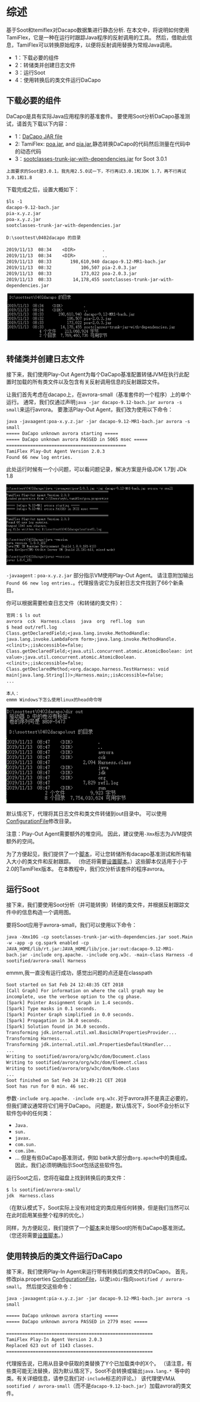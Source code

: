 # 综述
基于Soot和temiflex对Dacapo数据集进行静态分析.
在本文中，将说明如何使用TamiFlex，它是一种在运行时跟踪Java程序的反射调用的工具。 然后，借助此信息，TamiFlex可以转换原始程序，以便将反射调用替换为常规Java调用。

  - 1：下载必要的组件
  - 2：转储类并创建日志文件
  - 3：运行Soot
  - 4：使用转换后的类文件运行DaCapo

## 下载必要的组件
DaCapo是具有实际Java应用程序的基准套件。 要使用Soot分析DaCapo基准测试，请首先下载以下内容：
  - 1：[DaCapo JAR file](http://sourceforge.net/projects/dacapobench/files/)
  - 2: TamiFlex: [poa.jar](https://github.com/secure-software-engineering/tamiflex/releases/download/V2.0.3/poa-2.0.3.jar), and [pia.jar](https://github.com/secure-software-engineering/tamiflex/releases/download/V2.0.3/pia-2.0.3.jar),静态转换DaCapo的代码然后测量在代码中的动态代码
  - 3：[sootclasses-trunk-jar-with-dependencies.jar](https://soot-build.cs.uni-paderborn.de/public/origin/master/soot/soot-master/) for Soot 3.0.1
```
上面要求的Soot是3.0.1，我先用2.5.0试一下，不行再试3.0.1和JDK 1.7，再不行再试3.0.1和1.8
```
下载完成之后，设置大概如下：
```
$ls -1
dacapo-9.12-bach.jar
pia-x.y.z.jar
poa-x.y.z.jar
sootclasses-trunk-jar-with-dependencies.jar

D:\soottest\0402dacapo 的目录

2019/11/13  08:34    <DIR>          .
2019/11/13  08:34    <DIR>          ..
2019/11/13  08:33       198,610,940 dacapo-9.12-MR1-bach.jar
2019/11/13  08:32           106,507 pia-2.0.3.jar
2019/11/13  08:33           173,022 poa-2.0.3.jar
2019/11/13  08:33        14,178,455 sootclasses-trunk-jar-with-dependencies.jar
```

  ![](assets/markdown-img-paste-20191113083700805.png)

## 转储类并创建日志文件
接下来，我们使用Play-Out Agent为每个DaCapo基准配置转储JVM在执行此配置时加载的所有类文件以及包含有关反射调用信息的反射跟踪文件。

让我们首先考虑在dacapo上，在avrora-small（基准套件的一个程序）上的单个运行。 通常，我们仅通过声明```java -jar dacapo-9.12-bach.jar avrora -s small```来运行avrora。 要激活Play-Out Agent，我们改为使用以下命令：
```
java -javaagent:poa-x.y.z.jar -jar dacapo-9.12-MR1-bach.jar avrora -s small
===== DaCapo unknown avrora starting =====
===== DaCapo unknown avrora PASSED in 5065 msec =====
=============================================
TamiFlex Play-Out Agent Version 2.0.3
Found 66 new log entries.
```
此处运行时候有一个小问题，可以看问题记录，解决方案是升级JDK 1.7到 JDk 1.8

  ![](assets/markdown-img-paste-20191113084744717.png)

`-javaagent：poa-x.y.z.jar` 部分指示VM使用Play-Out Agent。 请注意附加输出```Found 66 new log entries.```。代理报告说它为反射日志文件找到了66个新条目。

你可以根据需要检查日志文件（和转储的类文件）：
```
官网：$ ls out
avrora  cck  Harness.class  java  org  refl.log  sun
$ head out/refl.log
Class.getDeclaredField;<java.lang.invoke.MethodHandle: java.lang.invoke.LambdaForm form>;java.lang.invoke.MethodHandle.<clinit>;;isAccessible=false;
Class.getDeclaredField;<java.util.concurrent.atomic.AtomicBoolean: int value>;java.util.concurrent.atomic.AtomicBoolean.<clinit>;;isAccessible=false;
Class.getDeclaredMethod;<org.dacapo.harness.TestHarness: void main(java.lang.String[])>;Harness.main;;isAccessible=false;
...

本人：
emmm Windows下怎么使用linux的head命令呀
```

  ![](assets/markdown-img-paste-20191113090241938.png)

默认情况下，代理将其日志文件和类文件转储到out目录中。 可以使用[ConfigurationFile](https://code.google.com/p/tamiflex/wiki/ConfigurationFile)修改目录。

注意：Play-Out Agent需要额外的堆空间。 因此，建议使用```-Xmx```标志为JVM提供额外的空间。

为了方便起见，我们提供了一个[脚本](http://tamiflex.googlecode.com/hg/dacapo-scripts/dump-all)，可让您转储所有dacapo基准测试和所有输入大小的类文件和反射跟踪。 （你还将需要[设置脚本](http://tamiflex.googlecode.com/hg/dacapo-scripts/settings)。）这些脚本仅适用于小于2.0的TamiFlex版本。 在本教程中，我们仅分析该套件的程序avrora。
## 运行Soot
接下来，我们要使用Soot分析（并可能转换）转储的类文件，并根据反射跟踪文件中的信息构造一个调用图。

要将Soot应用于avrora-small，我们可以使用以下命令：
```
java -Xmx10G -cp sootclasses-trunk-jar-with-dependencies.jar soot.Main -w -app -p cg.spark enabled -cp JAVA_HOME/lib/rt.jar:JAVA_HOME/lib/jce.jar:out:dacapo-9.12-MR1-bach.jar -include org.apache. -include org.w3c. -main-class Harness -d sootified/avrora-small Harness
```
emmm,我一直没有运行成功，感觉出问题的点还是在classpath

```
Soot started on Sat Feb 24 12:48:35 CET 2018
[Call Graph] For information on where the call graph may be incomplete, use the verbose option to the cg phase.
[Spark] Pointer Assignment Graph in 1.4 seconds.
[Spark] Type masks in 0.1 seconds.
[Spark] Pointer Graph simplified in 0.0 seconds.
[Spark] Propagation in 34.0 seconds.
[Spark] Solution found in 34.0 seconds.
Transforming jdk.internal.util.xml.BasicXmlPropertiesProvider...
Transforming Harness...
Transforming jdk.internal.util.xml.PropertiesDefaultHandler...
...
Writing to sootified/avrora/org/w3c/dom/Document.class
Writing to sootified/avrora/org/w3c/dom/Element.class
Writing to sootified/avrora/org/w3c/dom/Node.class
...
Soot finished on Sat Feb 24 12:49:21 CET 2018
Soot has run for 0 min. 46 sec.
```
参数```-include org.apache. -include org.w3c.```对于avrora并不是真正必要的，但我们建议通常将它们用于DaCapo。 问题是，默认情况下，Soot不会分析以下软件包中的任何类：
  - ```Java.```
  - ```sun.```
  - ```javax.```
  - ```com.sun.```
  - ```com.ibm.```
  - ...
但是有些DaCapo基准测试，例如 batik大部分由```org.apache```中的类组成。 因此，我们必须明确指示Soot包括这些软件包。

运行Soot之后，您将在磁盘上找到转换后的类文件：
```
$ ls sootified/avrora-small/
jdk  Harness.class
```
（在默认模式下，Soot实际上没有对给定的类应用任何转换，但是我们当然可以在此时启用某些整个程序的优化。）

同样，为方便起见，我们提供了一个[脚本](http://tamiflex.googlecode.com/hg/dacapo-scripts/process-all)来处理Soot的所有DaCapo基准测试。 （您还将需要[设置脚本](http://tamiflex.googlecode.com/hg/dacapo-scripts/settings)。）
## 使用转换后的类文件运行DaCapo
接下来，我们使用Play-In Agent来运行带有转换后的类文件的DaCapo。 首先，修改pia.properties [ConfigurationFile](https://code.google.com/p/tamiflex/wiki/ConfigurationFile)，以使```inDir```指向```sootified / avrora-small```。 然后提交这些命令：
```
java -javaagent:pia-x.y.z.jar -jar dacapo-9.12-MR1-bach.jar avrora -s small
```
```
===== DaCapo unknown avrora starting =====
===== DaCapo unknown avrora PASSED in 2779 msec =====

=======================================================
TamiFlex Play-In Agent Version 2.0.3
Replaced 623 out of 1143 classes.
=======================================================
```
代理报告说，已用从目录中获取的类替换了Y个已加载类中的X个。 （请注意，有些类可能无法替换，因为默认情况下，Soot不会转换或输出```java.lang.* ```等中的类。有关详细信息，请参见我们对```-include```标志的评论。） 该代理使VM从```sootified / avrora-small```（而不是```dacapo-9.12-bach.jar```）加载avrora的类文件。
